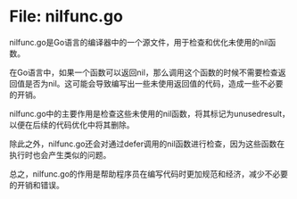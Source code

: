 # File: nilfunc.go

nilfunc.go是Go语言的编译器中的一个源文件，用于检查和优化未使用的nil函数。

在Go语言中，如果一个函数可以返回nil，那么调用这个函数的时候不需要检查返回值是否为nil。这可能会导致编写出一些未使用返回值的代码，造成一些不必要的开销。

nilfunc.go中的主要作用是检查这些未使用的nil函数，将其标记为unusedresult，以便在后续的代码优化中将其删除。

除此之外，nilfunc.go还会对通过defer调用的nil函数进行检查，因为这些函数在执行时也会产生类似的问题。

总之，nilfunc.go的作用是帮助程序员在编写代码时更加规范和经济，减少不必要的开销和错误。

